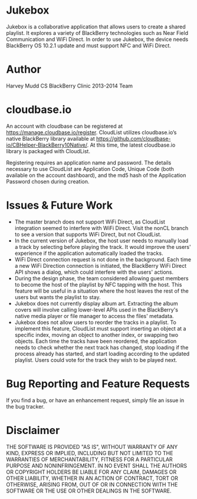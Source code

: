 Jukebox
===========
Jukebox is a collaborative application that allows users to create a shared playlist. It explores a variety of BlackBerry technologies such as Near Field Communication and WiFi Direct. In order to use Jukebox, the device needs BlackBerry OS 10.2.1 update and must support NFC and WiFi Direct.

Author
===========
Harvey Mudd CS BlackBerry Clinic 2013-2014 Team

cloudbase.io
===========
An account with cloudbase can be registered at https://manage.cloudbase.io/register. CloudList utilizes cloudbase.io’s native BlackBerry library available at https://github.com/cloudbase-io/CBHelper-BlackBerry10Native/. At this time, the latest cloudbase.io library is packaged with CloudList.

Registering requires an application name and password. The details necessary to use CloudList are Application Code, Unique Code (both available on the account dashboard), and the md5 hash of the Application Password chosen during creation.

Issues & Future Work
===========
* The master branch does not support WiFi Direct, as CloudList integration seemed to interfere with WiFi Direct. Visit the nonCL branch to see a version that supports WiFi Direct, but not CloudList.
* In the current version of Jukebox, the host user needs to manually load a track by selecting before playing the track. It would improve the users' experience if the application automatically loaded the tracks.
* WiFi Direct connection request is not done in the background. Each time a new WiFi Direction connection is initiated, the BlackBerry WiFi Direct API shows a dialog, which could interfere with the users' actions.
* During the design phase, the team considered allowing guest members to become the host of the playlist by NFC tapping with the host. This feature will be useful in a situation where the host leaves the rest of the users but wants the playlist to stay.
* Jukebox does not currently display album art. Extracting the album covers will involve calling lower-level APIs used in the BlackBerry's native media player or file manager to access the files' metadata.
* Jukebox does not allow users to reorder the tracks in a playlist. To implement this feature, CloudList must support inserting an object at a specific index, moving an object to another index, or swapping two objects. Each time the tracks have been reordered, the application needs to check whether the next track has changed, stop loading if the process already has started, and start loading according to the updated playlist. Users could vote for the track they wish to be played next.

Bug Reporting and Feature Requests
===========
If you find a bug, or have an enhancement request, simply file an issue in the bug tracker.

Disclaimer
===========
THE SOFTWARE IS PROVIDED "AS IS", WITHOUT WARRANTY OF ANY KIND, EXPRESS OR IMPLIED, INCLUDING BUT NOT LIMITED TO THE WARRANTIES OF MERCHANTABILITY, FITNESS FOR A PARTICULAR PURPOSE AND NONINFRINGEMENT. IN NO EVENT SHALL THE AUTHORS OR COPYRIGHT HOLDERS BE LIABLE FOR ANY CLAIM, DAMAGES OR OTHER LIABILITY, WHETHER IN AN ACTION OF CONTRACT, TORT OR OTHERWISE, ARISING FROM, OUT OF OR IN CONNECTION WITH THE SOFTWARE OR THE USE OR OTHER DEALINGS IN THE SOFTWARE.
